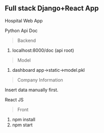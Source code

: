 ## Full stack Django+React App

Hospital Web App

Python Api Doc
>Backend
1. localhost:8000/doc (api root)

> Model

1. dashboard app->static->model.pkl

> Company Information

Insert data manually first.

React JS
>Front
1. npm install
2. npm start


